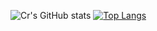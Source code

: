 ![Cr's GitHub stats](https://github-readme-stats.vercel.app/api?username=a631807682&show_icons=true)
[![Top Langs](https://github-readme-stats.vercel.app/api/top-langs/?username=a631807682&hide=CSS,html&layout=compact)](https://github.com/anuraghazra/github-readme-stats)
